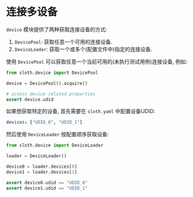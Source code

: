 # 连接多设备

`device` 模块提供了两种获取连接设备的方式:

1. `DevicePool`: 获取任意一个可用的连接设备.
2. `DeviceLoader`: 获取一个或多个(配置文件中)指定的连接设备.

使用 `DevicePool` 可以获取任意一个当前可用的(未执行测试用例)连接设备, 例如:

```python
from sloth.device import DevicePool

device = DevicePool().acquire()

# access device related properties
assert device.udid
```

如果想获取特定的设备, 首先需要在 `sloth.yaml` 中配置设备UDID:

```yaml title="sloth.yaml"
devices: ["UDID_0", "UDID_1"]
```

然后使用 `DeviceLoader` 按配置顺序获取设备:

```python
from sloth.device import DeviceLoader

loader = DeviceLoader()

device0 = loader.devices[0]
device1 = loader.devices[1]

assert device0.udid == "UDID_0"
assert device1.udid == "UDID_1"
```
